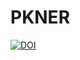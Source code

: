 # PKNER

[![DOI](https://zenodo.org/badge/DOI/10.5281/zenodo.4646970.svg)](https://doi.org/10.5281/zenodo.4646970)

